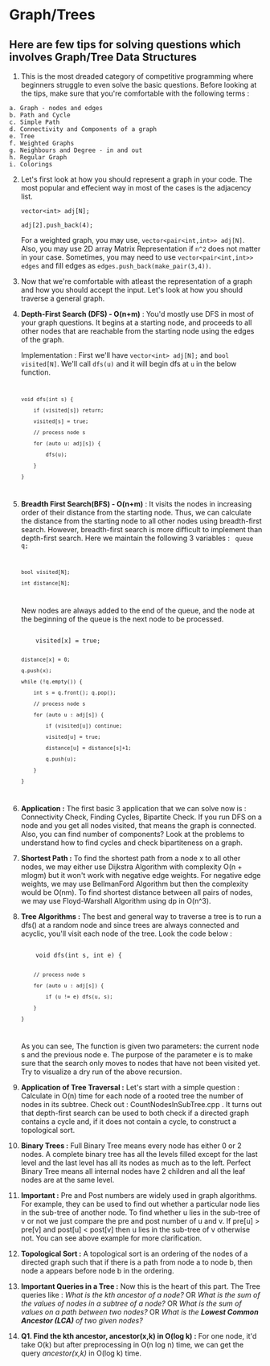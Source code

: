 #   Graph/Trees

## Here are few tips for solving questions which involves Graph/Tree Data Structures

 1.  This is the most dreaded category of competitive programming where beginners struggle to even solve the basic questions. Before looking at the tips, make sure that you're comfortable with the following terms :

    a. Graph - nodes and edges
    b. Path and Cycle
    c. Simple Path
    d. Connectivity and Components of a graph
    e. Tree
    f. Weighted Graphs
    g. Neighbours and Degree - in and out
    h. Regular Graph
    i. Colorings

2.  Let's first look at how you should represent a graph in your code. The most popular and effecient way in most of the cases is the adjacency list.

    `vector<int> adj[N];`

    `adj[2].push_back(4);`

    For a weighted graph, you may use, `vector<pair<int,int>> adj[N]`. Also, you may use 2D array Matrix Representation if `n^2` does not matter in your case. Sometimes, you may need to use `vector<pair<int,int>> edges` and fill edges as `edges.push_back(make_pair(3,4))`.

3.  Now that we're comfortable with atleast the representation of a graph and how you should accept the input. Let's look at how you should traverse a general graph.

4.  **Depth-First Search (DFS) - O(n+m)** : You'd mostly use DFS in most of your graph questions. It begins at a starting node, and proceeds to all other nodes that are reachable from the starting node using the edges of the graph. 

    Implementation : First we'll have `vector<int> adj[N];` and `bool visited[N]`. We'll call `dfs(u)` and it will begin dfs at `u` in the below function.
    <code>

        void dfs(int s) {

            if (visited[s]) return;

            visited[s] = true;

            // process node s

            for (auto u: adj[s]) {

                dfs(u);

            }

        }
    </code>

5.  **Breadth First Search(BFS) - O(n+m)**  : It visits the nodes in increasing order of their distance from the starting node. Thus, we can calculate the distance from the starting node to all other nodes using breadth-first search. However, breadth-first search is more difficult to implement than depth-first search. Here we maintain the following 3 variables :
    <code>
        queue<int> q;

        bool visited[N];

        int distance[N];
    </code>

    New nodes are always added to the end of the queue, and the node at the beginning of the queue is the next node to be processed.

    <code>
        visited[x] = true;

        distance[x] = 0;

        q.push(x);

        while (!q.empty()) {

            int s = q.front(); q.pop();

            // process node s

            for (auto u : adj[s]) {

                if (visited[u]) continue;

                visited[u] = true;

                distance[u] = distance[s]+1;

                q.push(u);

            }

        }

    </code>

6. **Application :** The first basic 3 application that we can solve now is : Connectivity Check, Finding Cycles, Bipartite Check. If you run DFS on a node and you get all nodes visited, that means the graph is connected. Also, you can find number of components? Look at the problems to understand how to find cycles and check bipartiteness on a graph.

7.  **Shortest Path :** To find the shortest path from a node x to all other nodes, we may either use Dijkstra Algorithm with complexity O(n + mlogm) but it won't work with negative edge weights. For negative edge weights, we may use BellmanFord Algorithm but then the complexity would be O(nm). To find shortest distance between all pairs of nodes, we may use Floyd-Warshall Algorithm using dp in O(n^3).

8.  **Tree Algorithms :** The best and general way to traverse a tree is to run a dfs() at a random node and since trees are always connected and acyclic, you'll visit each node of the tree. Look the code below :

    <code>
        void dfs(int s, int e) {

            // process node s

            for (auto u : adj[s]) {

                if (u != e) dfs(u, s);

            }

        }

    </code>

    As you can see, The function is given two parameters: the current node s and the previous node e. The purpose of the parameter e is to make sure that the search only moves to nodes that have not been visited yet. Try to visualize a dry run of the above recursion.

9.  **Application of Tree Traversal :** Let's start with a simple question : Calculate in O(n) time for each node of a rooted tree the number of nodes in its subtree. Check out : CountNodesInSubTree.cpp . It turns out that depth-first search can be used to both check if a directed graph contains a cycle and, if it does not contain a cycle, to construct a topological sort.

10. **Binary Trees :** Full Binary Tree means every node has either 0 or 2 nodes. A complete binary tree has all the levels filled except for the last level and the last level has all its nodes as much as to the left. Perfect Binary Tree means all internal nodes have 2 children and all the leaf nodes are at the same level. 

10. **Important :** Pre and Post numbers are widely used in graph algorithms. For example, they can be used to find out whether a particular node lies in the sub-tree of another node. To find whether u lies in the sub-tree of v or not we just compare the pre and post number of u and v. If pre[u] > pre[v] and post[u] < post[v] then u lies in the sub-tree of v otherwise not. You can see above example for more clarification.

10. **Topological Sort :** A topological sort is an ordering of the nodes of a directed graph such that if there is a path from node a to node b, then node a appears before node b in the ordering.


11. **Important Queries in a Tree :** Now this is the heart of this part. The Tree queries like : *What is the kth ancestor of a node?* OR *What is the sum of the values of nodes in a subtree of a node?* OR *What is the sum of values on a path between two nodes?* OR *What is the **Lowest Common Ancestor (LCA)** of two given nodes?*

11. **Q1. Find the kth ancestor, ancestor(x,k) in O(log k) :** For one node, it'd take O(k) but after preprocessing in O(n log n) time, we can get the query *ancestor(x,k)* in O(log k) time.  
